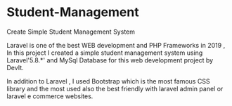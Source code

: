 # Student-Management

Create Simple Student Management System

Laravel is one of the best WEB development and  PHP Frameworks in 2019 , In this project I created a simple student management system using Laravel'5.8.*' and MySql Database for this web development project by DevIt.

In addition to Laravel , I used Bootstrap which is the most famous CSS library and the most used also the best friendly with laravel admin panel or laravel e commerce websites. 
